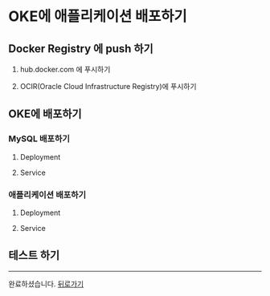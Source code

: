 # OKE에 애플리케이션 배포하기


## Docker Registry 에 push 하기

1. hub.docker.com 에 푸시하기


1. OCIR(Oracle Cloud Infrastructure Registry)에 푸시하기



## OKE에 배포하기

### MySQL 배포하기

1. Deployment 

1. Service


### 애플리케이션 배포하기



1. Deployment 

1. Service


## 테스트 하기


---
완료하셨습니다. <a href="javascript:history.back();">뒤로가기</a>
